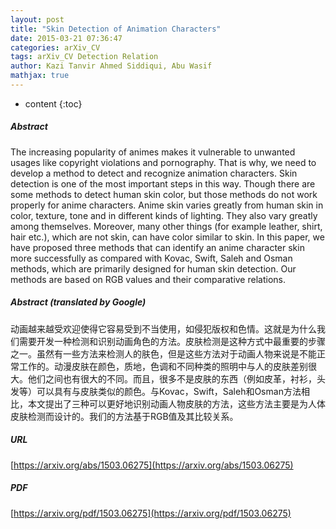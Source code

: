 ```yaml
---
layout: post
title: "Skin Detection of Animation Characters"
date: 2015-03-21 07:36:47
categories: arXiv_CV
tags: arXiv_CV Detection Relation
author: Kazi Tanvir Ahmed Siddiqui, Abu Wasif
mathjax: true
---
```


* content
{:toc}

##### Abstract
The increasing popularity of animes makes it vulnerable to unwanted usages like copyright violations and pornography. That is why, we need to develop a method to detect and recognize animation characters. Skin detection is one of the most important steps in this way. Though there are some methods to detect human skin color, but those methods do not work properly for anime characters. Anime skin varies greatly from human skin in color, texture, tone and in different kinds of lighting. They also vary greatly among themselves. Moreover, many other things (for example leather, shirt, hair etc.), which are not skin, can have color similar to skin. In this paper, we have proposed three methods that can identify an anime character skin more successfully as compared with Kovac, Swift, Saleh and Osman methods, which are primarily designed for human skin detection. Our methods are based on RGB values and their comparative relations.

##### Abstract (translated by Google)
动画越来越受欢迎使得它容易受到不当使用，如侵犯版权和色情。这就是为什么我们需要开发一种检测和识别动画角色的方法。皮肤检测是这种方式中最重要的步骤之一。虽然有一些方法来检测人的肤色，但是这些方法对于动画人物来说是不能正常工作的。动漫皮肤在颜色，质地，色调和不同种类的照明中与人的皮肤差别很大。他们之间也有很大的不同。而且，很多不是皮肤的东西（例如皮革，衬衫，头发等）可以具有与皮肤类似的颜色。与Kovac，Swift，Saleh和Osman方法相比，本文提出了三种可以更好地识别动画人物皮肤的方法，这些方法主要是为人体皮肤检测而设计的。我们的方法基于RGB值及其比较关系。

##### URL
[https://arxiv.org/abs/1503.06275](https://arxiv.org/abs/1503.06275)

##### PDF
[https://arxiv.org/pdf/1503.06275](https://arxiv.org/pdf/1503.06275)

